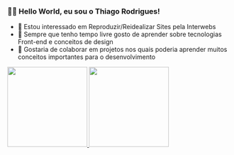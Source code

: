 ### 👋🏾 Hello World, eu sou o Thiago Rodrigues!

- 👀 Estou interessado em Reproduzir/Reidealizar Sites pela Interwebs
- 🌱 Sempre que tenho tempo livre gosto de aprender sobre tecnologias Front-end e conceitos de design
- 💞️ Gostaria de colaborar em projetos nos quais poderia aprender muitos conceitos importantes para o desenvolvimento

<div>
  <a href="https://github.com/thiago98rodrigues">
  <img height="180em" src="https://github-readme-stats.vercel.app/api?username=thiago98rodrigues&show_icons=true&include_all_commits=true&theme=tokyonight"/>
  <img height="180em" src="https://github-readme-stats.vercel.app/api/top-langs/?username=thiago98rodrigues&lang-count=16&layout=compact&theme=tokyonight" />
</div>

<!---
thiago98rodrigues/thiago98rodrigues is a ✨ special ✨ repository because its `README.md` (this file) appears on your GitHub profile.
You can click the Preview link to take a look at your changes.
--->
